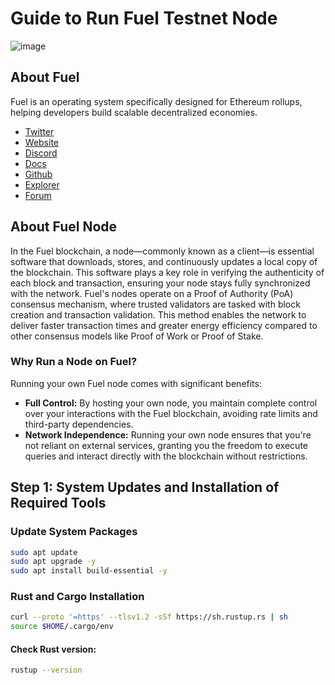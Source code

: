 # Guide to Run Fuel Testnet Node

![image](https://github.com/user-attachments/assets/1c677355-1bd4-4cdf-9ef9-554635835259)


## About Fuel
Fuel is an operating system specifically designed for Ethereum rollups, helping developers build scalable decentralized economies.
* [Twitter](https://twitter.com/fuel_network)
* [Website](https://fuel.network/)
* [Discord](https://discord.com/invite/xfpK4Pe)
* [Docs](https://docs.fuel.network/)
* [Github](https://github.com/FuelLabs)
* [Explorer](https://app.fuel.network/)
* [Forum](https://forum.fuel.network/)

## About Fuel Node

In the Fuel blockchain, a node—commonly known as a client—is essential software that downloads, stores, and continuously updates a local copy of the blockchain. This software plays a key role in verifying the authenticity of each block and transaction, ensuring your node stays fully synchronized with the network. Fuel's nodes operate on a Proof of Authority (PoA) consensus mechanism, where trusted validators are tasked with block creation and transaction validation. This method enables the network to deliver faster transaction times and greater energy efficiency compared to other consensus models like Proof of Work or Proof of Stake.

### Why Run a Node on Fuel?

Running your own Fuel node comes with significant benefits:

- **Full Control:** By hosting your own node, you maintain complete control over your interactions with the Fuel blockchain, avoiding rate limits and third-party dependencies.
- **Network Independence:** Running your own node ensures that you're not reliant on external services, granting you the freedom to execute queries and interact directly with the blockchain without restrictions.

## Step 1: System Updates and Installation of Required Tools

### Update System Packages
```bash
sudo apt update
sudo apt upgrade -y
sudo apt install build-essential -y
```

### Rust and Cargo Installation
```bash
curl --proto '=https' --tlsv1.2 -sSf https://sh.rustup.rs | sh
source $HOME/.cargo/env
```

#### Check Rust version:
```bash
rustup --version
```
